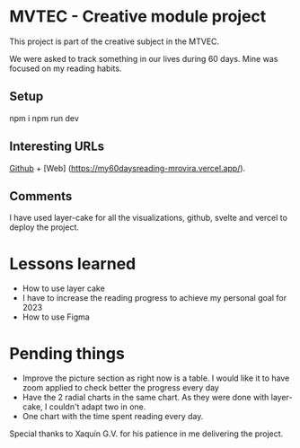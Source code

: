# MVTEC - Creative module project

This project is part of the creative subject in the MTVEC. 

We were asked to track something in our lives during 60 days.
Mine was focused on my reading habits.


## Setup

npm i
npm run dev


## Interesting URLs

[Github](https://github.com/mrovira/my60days) + [Web] (https://my60daysreading-mrovira.vercel.app/).

## Comments

I have used layer-cake for all the visualizations, github, svelte and vercel to deploy the project.

# Lessons learned
- How to use layer cake
- I have to increase the reading progress to achieve my personal goal for 2023
- How to use Figma

# Pending things
- Improve the picture section as right now is a table. I would like it to have zoom applied to check better the progress every day
- Have the 2 radial charts in the same chart. As they were done with layer-cake, I couldn't adapt two in one.
- One chart with the time spent reading every day.


Special thanks to Xaquín G.V. for his patience in me delivering the project.
